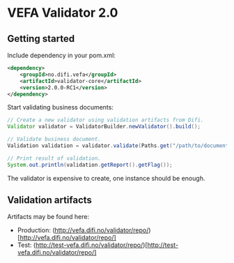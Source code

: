 # VEFA Validator 2.0

## Getting started

Include dependency in your pom.xml:

```xml
<dependency>
	<groupId>no.difi.vefa</groupId>
	<artifactId>validator-core</artifactId>
	<version>2.0.0-RC1</version>
</dependency>
```

Start validating business documents:

```java
// Create a new validator using validation artifacts from Difi.
Validator validator = ValidatorBuilder.newValidator().build();

// Validate business document.
Validation validation = validator.validate(Paths.get("/path/to/document.xml"));

// Print result of validation.
System.out.println(validation.getReport().getFlag());
```

The validator is expensive to create, one instance should be enough.

## Validation artifacts

Artifacts may be found here:

* Production: (http://vefa.difi.no/validator/repo/)[http://vefa.difi.no/validator/repo/]
* Test: (http://test-vefa.difi.no/validator/repo/)[http://test-vefa.difi.no/validator/repo/]
